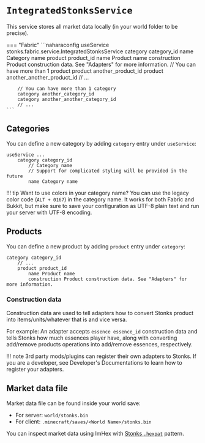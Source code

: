 # `IntegratedStonksService`
This service stores all market data locally (in your world folder to be precise).

=== "Fabric"
    ```naharaconfig
    useService stonks.fabric.service.IntegratedStonksService
        category category_id
            name Category name
            product product_id
                name Product name
                construction Product construction data. See "Adapters" for more information.
            // You can have more than 1 product
            product another_product_id
            product another_another_product_id
            // ...

        // You can have more than 1 category
        category another_category_id
        category another_another_category_id
        // ...
    ```

## Categories
You can define a new category by adding `category` entry under `useService`:

```naharaconfig
useService ...
    category category_id
        // Category name
        // Support for complicated styling will be provided in the future
        name Category name
```

!!! tip
    Want to use colors in your category name? You can use the legacy color code (`ALT + 0167`) in the category name. It works for both Fabric and Bukkit, but make sure to save your configuration as UTF-8 plain text and run your server with UTF-8 encoding.

## Products
You can define a new product by adding `product` entry under `category`:

```naharaconfig
category category_id
    // ...
    product product_id
        name Product name
        construction Product construction data. See "Adapters" for more information.
```

### Construction data
Construction data are used to tell adapters how to convert Stonks product into items/units/whatever that is and vice versa.

For example: An adapter accepts `essence essence_id` construction data and tells Stonks how much essences player have, along with converting add/remove products operations into add/remove essences, respectively.

!!! note
    3rd party mods/plugins can register their own adapters to Stonks. If you are a developer, see Developer's Documentations to learn how to register your adapters.

## Market data file
Market data file can be found inside your world save:
- For server: `world/stonks.bin`
- For client: `.minecraft/saves/<World Name>/stonks.bin`

You can inspect market data using ImHex with [Stonks `.hexpat`](https://github.com/nahkd123/stonks/blob/main/1.20.x/tools/stonks-offer-data.hexpat) pattern.
